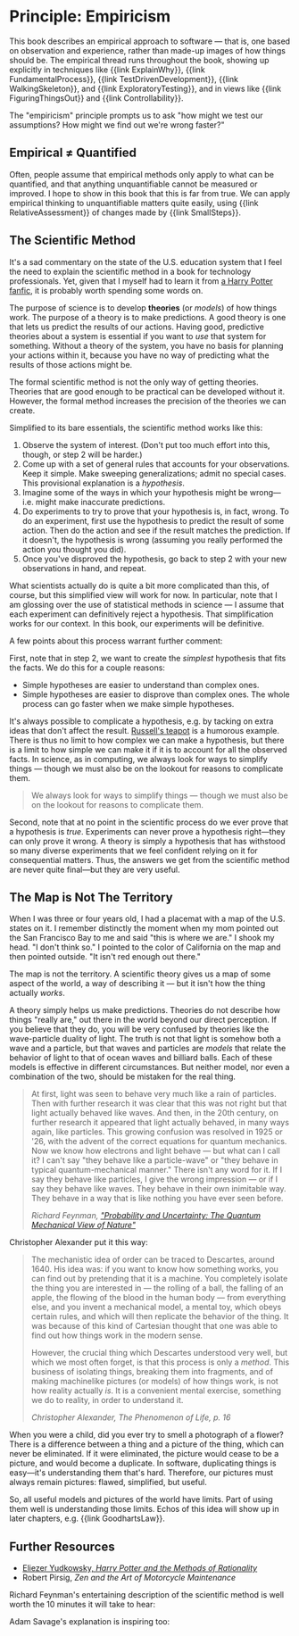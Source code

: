 # Principle: Empiricism

This book describes an empirical approach to software — that is, one based on observation and experience, rather than made-up images of how things should be. The empirical thread runs throughout the book, showing up explicitly in techniques like {{link ExplainWhy}}, {{link FundamentalProcess}}, {{link TestDrivenDevelopment}}, {{link WalkingSkeleton}}, and {{link ExploratoryTesting}}, and in views like {{link FiguringThingsOut}} and {{link Controllability}}.

The "empiricism" principle prompts us to ask "how might we test our assumptions? How might we find out we're wrong faster?"

## Empirical &ne; Quantified

Often, people assume that empirical methods only apply to what can be quantified, and that anything unquantifiable cannot be measured or improved. I hope to show in this book that this is far from true. We can apply empirical thinking to unquantifiable matters quite easily, using {{link RelativeAssessment}} of changes made by {{link SmallSteps}}.

## The Scientific Method

It's a sad commentary on the state of the U.S. education system that I feel the need to explain the scientific method in a book for technology professionals. Yet, given that I myself had to learn it from [a Harry Potter fanfic](https://hpmor.com/), it is probably worth spending some words on.

The purpose of science is to develop **theories** (or _models_) of how things work. The purpose of a theory is to make predictions. A good theory is one that lets us predict the results of our actions. Having good, predictive theories about a system is essential if you want to *use* that system for something. Without a theory of the system, you have no basis for planning your actions within it, because you have no way of predicting what the results of those actions might be.

The formal scientific method is not the only way of getting theories. Theories that are good enough to be practical can be developed without it. However, the formal method increases the precision of the theories we can create.

Simplified to its bare essentials, the scientific method works like this:

1. Observe the system of interest. (Don't put too much effort into this, though, or step 2 will be harder.)
2. Come up with a set of general rules that accounts for your observations. Keep it simple. Make sweeping generalizations; admit no special cases. This provisional explanation is a *hypothesis*.
3. Imagine some of the ways in which your hypothesis might be wrong—i.e. might make inaccurate predictions.
4. Do experiments to try to prove that your hypothesis is, in fact, wrong. To do an experiment, first use the hypothesis to predict the result of some action. Then do the action and see if the result matches the prediction. If it doesn't, the hypothesis is wrong (assuming you really performed the action you thought you did).
5. Once you've disproved the hypothesis, go back to step 2 with your new observations in hand, and repeat.

What scientists actually do is quite a bit more complicated than this, of course, but this simplified view will work for now. In particular, note that I am glossing over the use of statistical methods in science — I assume that each experiment can definitively reject a hypothesis. That simplification works for our context. In this book, our experiments will be definitive.

A few points about this process warrant further comment:

First, note that in step 2, we want to create the _simplest_ hypothesis that fits the facts. We do this for a couple reasons:

- Simple hypotheses are easier to understand than complex ones.
- Simple hypotheses are easier to disprove than complex ones. The whole process can go faster when we make simple hypotheses.

It's always possible to complicate a hypothesis, e.g. by tacking on extra ideas that don't affect the result. [Russell's teapot](https://en.wikipedia.org/wiki/Russell's_teapot) is a humorous example. There is thus no limit to how complex we can make a hypothesis, but there is a limit to how simple we can make it if it is to account for all the observed facts. In science, as in computing, we always look for ways to simplify things — though we must also be on the lookout for reasons to complicate them.

<blockquote class="pullquote"><p>We always look for ways to simplify things — though we must also be on the lookout for reasons to complicate them.</p></blockquote>

<!--

Einstein put it this way:

> The supreme goal of all theory is to make the irreducible basic elements as simple and as few as possible without having to surrender the adequate representation of a single datum of experience.
>
> <cite>[Albert Einstein, "On the Method of Theoretical Physics"](https://www.jstor.org/stable/184387)</cite>

TODO: Einstein wasn't talking about hypotheses when he said this, but about the fundamental elements of a theory, i.e. those not deduced from other elements. Is there a better quote about simplicity?

-->

Second, note that at no point in the scientific process do we ever prove that a hypothesis is *true*. Experiments can never prove a hypothesis right—they can only prove it wrong. A theory is simply a hypothesis that has withstood so many diverse experiments that we feel confident relying on it for consequential matters. Thus, the answers we get from the scientific method are never quite final—but they are very useful.

## The Map is Not The Territory

When I was three or four years old, I had a placemat with a map of the U.S. states on it. I remember distinctly the moment when my mom pointed out the San Francisco Bay to me and said "this is where we are." I shook my head. "I don't think so." I pointed to the color of California on the map and then pointed outside. "It isn't red enough out there."

The map is not the territory. A scientific theory gives us a map of some aspect of the world, a way of describing it — but it isn't how the thing actually *works*.

A theory simply helps us make predictions. Theories do not describe how things "really are," out there in the world beyond our direct perception. If you believe that they do, you will be very confused by theories like the wave-particle duality of light. The truth is not that light is somehow both a wave and a particle, but that waves and particles are _models_ that relate the behavior of light to that of ocean waves and billiard balls. Each of these models is effective in different circumstances. But neither model, nor even a combination of the two, should be mistaken for the real thing.

> <!--timestamp 4:38--> At first, light was seen to behave very much like a rain of particles. Then with further research it was clear that this was not right but that light actually behaved like waves. And then, in the 20th century, on further research it appeared that light actually behaved, in many ways again, like particles. This growing confusion was resolved in 1925 or '26, with the advent of the correct equations for quantum mechanics. Now we know how electrons and light behave — but what can I call it? I can't say "they behave like a particle-wave" or "they behave in typical quantum-mechanical manner." There isn't any word for it. If I say they behave like particles, I give the wrong impression — or if I say they behave like waves. They behave in their own inimitable way. They behave in a way that is like nothing you have ever seen before.
>
> <cite>Richard Feynman, ["Probability and Uncertainty: The Quantum Mechanical View of Nature"](https://archive.org/details/probabilityanduncertaintythequantummechanicalviewofnature/probabilityanduncertaintythequantummechanicalviewofnaturereel1.mov)</cite>

Christopher Alexander put it this way:

> The mechanistic idea of order can be traced to Descartes, around 1640. His idea was: if you want to know how something works, you can find out by pretending that it is a machine. You completely isolate the thing you are interested in — the rolling of a ball, the falling of an apple, the flowing of the blood in the human body — from everything else, and you invent a mechanical model, a mental toy, which obeys certain rules, and which will then replicate the behavior of the thing. It was because of this kind of Cartesian thought that one was able to find out how things work in the modern sense.
>
> However, the crucial thing which Descartes understood very well, but which we most often forget, is that this process is only a _method_. This business of isolating things, breaking them into fragments, and of making machinelike pictures (or models) of how things work, is not how reality actually _is_. It is a convenient mental exercise, something we do to reality, in order to understand it.
>
> <cite>Christopher Alexander, _The Phenomenon of Life_, p. 16</cite>

When you were a child, did you ever try to smell a photograph of a flower? There is a difference between a thing and a picture of the thing, which can never be eliminated. If it were eliminated, the picture would cease to be a picture, and would become a duplicate. In software, duplicating things is easy—it's understanding them that's hard. Therefore, our pictures must always remain pictures: flawed, simplified, but useful.

<!--
Every model has limits to its fidelity, and we have to understand those limits to use the model well. Otherwise, we'll be like Derek Zoolander confronting an architectural model — "what is this, a center for ants?" Or consider — when you were a child, did you ever try to smell a photograph of a flower? There is a difference between a thing and a picture of the thing, which can never be eliminated. If it were eliminated, the picture would cease to be a picture, and would become a duplicate. In software, duplicating things is easy—it's understanding them that's hard. Therefore, our pictures must always remain pictures: flawed, simplified, but useful.
-->

So, all useful models and pictures of the world have limits. Part of using them well is understanding those limits. Echos of this idea will show up in later chapters, e.g. {{link GoodhartsLaw}}.

## Further Resources

- [Eliezer Yudkowsky, _Harry Potter and the Methods of Rationality_](https://hpmor.com/)
- Robert Pirsig, _Zen and the Art of Motorcycle Maintenance_

Richard Feynman's entertaining description of the scientific method is well worth the 10 minutes it will take to hear:

<youtube-embed videoid="EYPapE-3FRw"></youtube-embed>

Adam Savage's explanation is inspiring too:

<youtube-embed videoid="v6JPhkWg_ok"></youtube-embed>
